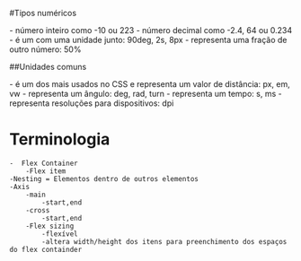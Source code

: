 #Tipos numéricos

<integer> - número inteiro como -10 ou 223
<number> - número decimal como -2.4, 64 ou 0.234
<dimension> - é um <number> com uma unidade junto: 90deg, 2s, 8px
<percentage> - representa uma fração de outro número: 50%


##Unidades comuns

<length> - é um dos mais usados no CSS e representa um valor de distância: px, em, vw
<angle> - representa um ângulo: deg, rad, turn
<time> - representa um tempo: s, ms
<resolution> - representa resoluções para dispositivos: dpi

# Terminologia

    -  Flex Container
        -Flex item
    -Nesting = Elementos dentro de outros elementos
    -Axis
        -main
            -start,end
        -cross
            -start,end
        -Flex sizing
            -flexível
            -altera width/height dos itens para preenchimento dos espaços do flex containder

 